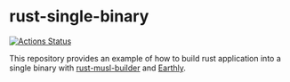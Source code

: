 rust-single-binary
==================

[![Actions Status](https://github.com/altescy/rust-single-binary/workflows/CI/badge.svg)](https://github.com/altescy/rust-single-binary/actions?query=workflow%3ACI)

This repository provides an example of how to build rust application into a single binary with [rust-musl-builder](https://github.com/emk/rust-musl-builder) and [Earthly](https://earthly.dev/).
